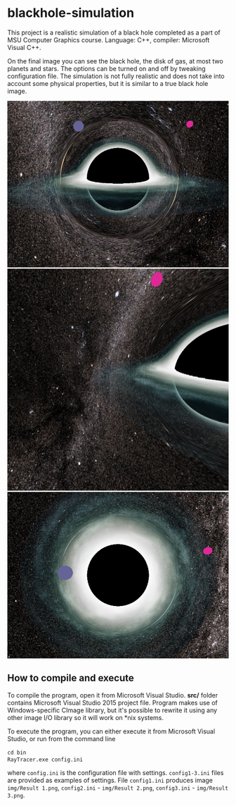# blackhole-simulation

This project is a realistic simulation of a black hole completed as a part of MSU Computer Graphics course. Language: C++, compiler: Microsoft Visual C++.

On the final image you can see the black hole, the disk of gas, at most two planets and stars. The options can be turned on and off by tweaking configuration file. The simulation is not fully realistic and does not take into account some physical properties, but it is similar to a true black hole image. 

<img src="img/Result 1.png"/>
<img src="img/Result 2.png"/>
<img src="img/Result 3.png"/>

## How to compile and execute

To compile the program, open it from Microsoft Visual Studio. **src/** folder contains Microsoft Visual Studio 2015 project file. Program makes use of Windows-specific CImage library, but it's possible to rewrite it using any other image I/O library so it will work on *nix systems.

To execute the program, you can either execute it from Microsoft Visual Studio, or run from the command line

```
cd bin
RayTracer.exe config.ini
```

where ``config.ini`` is the configuration file with settings. ``config1-3.ini`` files are provided as examples of settings. File ``config1.ini`` produces image ``img/Result 1.png``, ``config2.ini`` - ``img/Result 2.png``, ``config3.ini`` - ``img/Result 3.png``.
